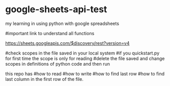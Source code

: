 # google-sheets-api-test



my learning in using python with google spreadsheets

#important link to understand all functions

https://sheets.googleapis.com/$discovery/rest?version=v4

#check scopes in the file saved in your local system #if you quickstart.py for first time the scope is only for reading #delete the file saved and change scopes in definitions of python code and then run

this repo has
#how to read #how to write #how to find last row #how to find last column in the first row of the file.
